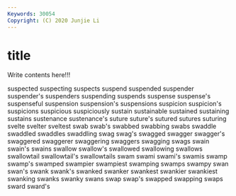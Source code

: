 ```yaml
---
Keywords: 30054
Copyright: (C) 2020 Junjie Li
---
```


# title

Write contents here!!!

suspected 
suspecting 
suspects 
suspend 
suspended 
suspender
suspender's 
suspenders 
suspending 
suspends 
suspense 
suspense's 
suspenseful 
suspension 
suspension's 
suspensions
suspicion 
suspicion's 
suspicions 
suspicious 
suspiciously 
sustain 
sustainable 
sustained 
sustaining 
sustains
sustenance 
sustenance's 
suture 
suture's 
sutured 
sutures 
suturing 
svelte 
svelter 
sveltest
swab 
swab's 
swabbed 
swabbing 
swabs 
swaddle 
swaddled 
swaddles 
swaddling 
swag
swag's 
swagged 
swagger 
swagger's 
swaggered 
swaggerer 
swaggering 
swaggers 
swagging 
swags
swain 
swain's 
swains 
swallow 
swallow's 
swallowed 
swallowing 
swallows 
swallowtail 
swallowtail's
swallowtails 
swam 
swami 
swami's 
swamis 
swamp 
swamp's 
swamped 
swampier 
swampiest
swamping 
swamps 
swampy 
swan 
swan's 
swank 
swank's 
swanked 
swanker 
swankest
swankier 
swankiest 
swanking 
swanks 
swanky 
swans 
swap 
swap's 
swapped 
swapping
swaps 
sward 
sward's 
